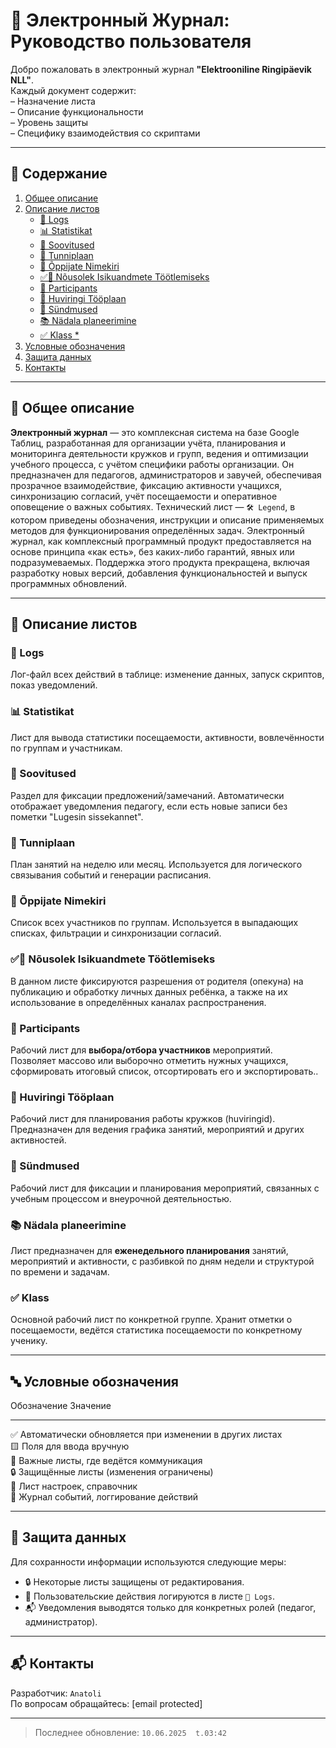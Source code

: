 # 📘 Электронный Журнал: Руководство пользователя

Добро пожаловать в электронный журнал **"Elektrooniline Ringipäevik NLL"**.  
Каждый документ содержит:  
– Назначение листа  
– Описание функциональности  
– Уровень защиты  
– Специфику взаимодействия со скриптами

------------------------------------------------------------------------

## 📁 Содержание

1.  [Общее описание](#__01)
2.  [Описание листов](#__02)
    -   [📄 Logs](./md/logs.md)
    -   [📊 Statistikat](./md/statistikat.md)
    -   [📌 Soovitused](./md/soovitused.md)
    -   [📅 Tunniplaan](./md/tunniplaan.md)
    -   [🧑 Õppijate Nimekiri](./md/oppijate_nimekiri.md)
    -   [✅🧑 Nõusolek Isikuandmete Töötlemiseks](./md/nousolek_isikuandmed.md)
    -   [🧾 Participants](./md/participants.md)
    -   [📘 Huviringi Tööplaan](./md/huviringi_tooplaan.md)
    -   [📙 Sündmused](./md/sundmused.md)
    -   [📚 Nädala planeerimine](./md/nadala_planeerimine.md)
    -   [✅ Klass \*](./md/klass.md)
3.  [Условные обозначения](#__03)
4.  [Защита данных](#__04)
5.  [Контакты](#__05)

------------------------------------------------------------------------

## 🧩 Общее описание

**Электронный журнал** — это комплексная система на базе Google Таблиц, разработанная для организации учёта, планирования и мониторинга деятельности кружков и групп, ведения и оптимизации учебного процесса, с учётом специфики работы организации. 
Он предназначен для педагогов, администраторов и завучей, обеспечивая прозрачное взаимодействие, фиксацию активности учащихся, синхронизацию согласий, учёт посещаемости и оперативное оповещение о важных событиях.
Технический лист — `🛠️ Legend`, в котором приведены обозначения, инструкции и описание применяемых методов для функционирования определённых задач. 
Электронный журнал, как комплексный программный продукт предоставляется на основе принципа «как есть», без каких-либо гарантий, явных или подразумеваемых. Поддержка этого продукта прекращена, включая разработку новых версий, добавления функциональностей и выпуск программных обновлений.

------------------------------------------------------------------------

## 📑 Описание листов

### 📄 Logs
Лог-файл всех действий в таблице: изменение данных, запуск скриптов, показ уведомлений.

### 📊 Statistikat
Лист для вывода статистики посещаемости, активности, вовлечённости по группам и участникам.

### 📌 Soovitused
Раздел для фиксации предложений/замечаний. Автоматически отображает уведомления педагогу, если есть новые записи без пометки "Lugesin sissekannet".

### 📅 Tunniplaan
План занятий на неделю или месяц. Используется для логического связывания событий и генерации расписания.

### 🧑 Õppijate Nimekiri
Список всех участников по группам. Используется в выпадающих списках, фильтрации и синхронизации согласий.

### ✅🧑 Nõusolek Isikuandmete Töötlemiseks
В данном листе фиксируются разрешения от родителя (опекуна) на публикацию и обработку личных данных ребёнка, а также на их использование в определённых каналах распространения.

### 🧾 Participants
Рабочий лист для **выбора/отбора участников** мероприятий.  
Позволяет массово или выборочно отметить нужных учащихся, сформировать итоговый список, отсортировать его и экспортировать..

### 📘 Huviringi Tööplaan
Рабочий лист для планирования работы кружков (huviringid).  
Предназначен для ведения графика занятий, мероприятий и других активностей.

### 📙 Sündmused
Рабочий лист для фиксации и планирования мероприятий, связанных с учебным процессом и внеурочной деятельностью.

### 📚 Nädala planeerimine
Лист предназначен для **еженедельного планирования** занятий, мероприятий и активности, с разбивкой по дням недели и структурой по времени и задачам.

### ✅ Klass
Основной рабочий лист по конкретной группе. Хранит отметки о посещаемости, ведётся статистика посещаемости по конкретному ученику.

------------------------------------------------------------------------

## 🔤 Условные обозначения
  Обозначение   Значение
  ------------- ---------------------------------------------------------
  ✅            Автоматически обновляется при изменении в других листах  
  🟨            Поля для ввода вручную  
  📌            Важные листы, где ведётся коммуникация  
  🔒            Защищённые листы (изменения ограничены)  
  🧩            Лист настроек, справочник  
  📄            Журнал событий, логгирование действий  

------------------------------------------------------------------------

## 🔐 Защита данных
Для сохранности информации используются следующие меры:

-   🔒 Некоторые листы защищены от редактирования.  
-   🧑 Пользовательские действия логируются в листе `📄 Logs`.  
-   📬 Уведомления выводятся только для конкретных ролей (педагог,
    администратор).

------------------------------------------------------------------------

## 📬 Контакты  
Разработчик: `Anatoli`  
По вопросам обращайтесь:   [email protected] 

------------------------------------------------------------------------

> Последнее обновление: `10.06.2025  t.03:42`

 
